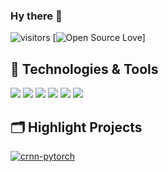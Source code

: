 ### Hy there 👋

![visitors](https://visitor-badge.laobi.icu/badge?page_id=hajowieland)
[![Open Source Love](https://badges.frapsoft.com/os/v1/open-source.svg?v=102)]


## 🔧 Technologies & Tools

![](https://img.shields.io/badge/Tools-Kubernetes-informational?style=flat&logo=kubernetes&logoColor=white&color=6aa6f8)
![](https://img.shields.io/badge/OS-macOS-informational?style=flat&logo=linux&logoColor=white&color=6aa6f8)
![](https://img.shields.io/badge/Editor-IntelliJ-informational?style=flat&logo=visual-studio-code&logoColor=white&color=6aa6f8)
![](https://img.shields.io/badge/Code-Golang-informational?style=flat&logo=python&logoColor=white&color=6aa6f8)
![](https://img.shields.io/badge/Shell-Zsh-informational?style=flat&logo=gnu-bash&logoColor=white&color=6aa6f8)
![](https://img.shields.io/badge/IaC-Terraform-informational?style=flat&logo=gnu-bash&logoColor=white&color=6aa6f8)

<!-- ## &#x1f4c8; GitHub Stats

<a href="https://github.com/hajowieland/hajowieland">
  <img align="center" src="https://github-readme-stats.vercel.app/api/top-langs/?username=hajowieland&hide=c%2B%2B,c,matlab,assembly&title_color=6aa6f8&text_color=8a919a&icon_color=6aa6f8&bg_color=22272e" alt="hajowieland's GitHub Stats" />
</a> -->


## 🗂️ Highlight Projects

<a href="https://github.com/hajowielnad/terraform-kubernetes-multi-cloud">
  <img align="center" src="https://github-readme-stats.vercel.app/api/pin/?username=hajowieland&repo=terraform-kubernetes-multi-cloud&show_icons=true&line_height=27&title_color=6aa6f8&text_color=8a919a&icon_color=6aa6f8&bg_color=22272e" alt="crnn-pytorch" />
</a>
